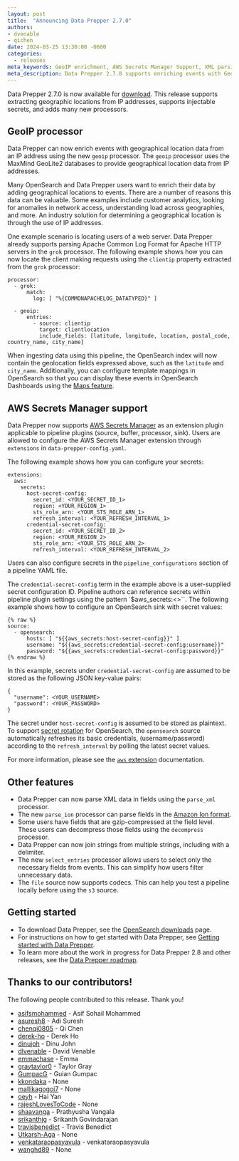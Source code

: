 ```yaml
---
layout: post
title:  "Announcing Data Prepper 2.7.0"
authors:
- dvenable
- qichen
date: 2024-03-25 13:30:00 -0600
categories:
  - releases
meta_keywords: GeoIP enrichment, AWS Secrets Manager Support, XML parsing, ION parsing, decompression
meta_description: Data Prepper 2.7.0 supports enriching events with GeoIP data, has support for using AWS Secrets Manager, and adds many new processors.
---
```


Data Prepper 2.7.0 is now available for [download](https://opensearch.org/downloads.html#data-prepper).
This release supports extracting geographic locations from IP addresses, supports injectable secrets, and adds many new processors.


## GeoIP processor

Data Prepper can now enrich events with geographical location data from an IP address using the new `geoip` processor.
The `geoip` processor uses the MaxMind GeoLite2 databases to provide geographical location data from IP addresses.

Many OpenSearch and Data Prepper users want to enrich their data by adding geographical locations to events.
There are a number of reasons this data can be valuable.
Some examples include customer analytics, looking for anomalies in network access, understanding load across geographies, and more.
An industry solution for determining a geographical location is through the use of IP addresses.

One example scenario is locating users of a web server.
Data Prepper already supports parsing Apache Common Log Format for Apache HTTP servers in the `grok` processor.
The following example shows how you can now locate the client making requests using the `clientip` property extracted from the `grok` processor:

```
processor:
  - grok:
      match:
        log: [ "%{COMMONAPACHELOG_DATATYPED}" ]

  - geoip:
      entries:
        - source: clientip
          target: clientlocation
          include_fields: [latitude, longitude, location, postal_code, country_name, city_name]
```

When ingesting data using this pipeline, the OpenSearch index will now contain the geolocation fields expressed above, such as the `latitude` and `city_name`.
Additionally, you can configure template mappings in OpenSearch so that you can display these events in OpenSearch Dashboards using the [Maps feature](https://opensearch.org/docs/latest/dashboards/visualize/maps/).


## AWS Secrets Manager support

Data Prepper now supports [AWS Secrets Manager](https://aws.amazon.com/secrets-manager/) as an extension plugin applicable to pipeline plugins (source, buffer, processor, sink).
Users are allowed to configure the AWS Secrets Manager extension through `extensions` in `data-prepper-config.yaml`.

The following example shows how you can configure your secrets:

```
extensions:
  aws:
    secrets:
      host-secret-config:
        secret_id: <YOUR_SECRET_ID_1>
        region: <YOUR_REGION_1>
        sts_role_arn: <YOUR_STS_ROLE_ARN_1>
        refresh_interval: <YOUR_REFRESH_INTERVAL_1>
      credential-secret-config:
        secret_id: <YOUR_SECRET_ID_2>
        region: <YOUR_REGION_2>
        sts_role_arn: <YOUR_STS_ROLE_ARN_2>
        refresh_interval: <YOUR_REFRESH_INTERVAL_2>
```

Users can also configure secrets in the `pipeline_configurations` section of a pipeline YAML file.

The `credential-secret-config` term in the example above is a user-supplied secret configuration ID.
Pipeline authors can reference secrets within pipeline plugin settings using the pattern `$aws_secrets:<<my-defined-secret>>``.
The following example shows how to configure an OpenSearch sink with secret values:

```
{% raw %}
source:
  - opensearch:
      hosts: [ "${{aws_secrets:host-secret-config}}" ]
      username: "${{aws_secrets:credential-secret-config:username}}"
      password: "${{aws_secrets:credential-secret-config:password}}"
{% endraw %}
```

In this example, secrets under `credential-secret-config` are assumed to be stored as the following JSON key-value pairs:

```
{
  "username": <YOUR_USERNAME>
  "password": <YOUR_PASSWORD>
}
```

The secret under `host-secret-config` is assumed to be stored as plaintext.
To support [secret rotation](https://docs.aws.amazon.com/secretsmanager/latest/userguide/rotating-secrets.html) for OpenSearch, the `opensearch` source automatically refreshes its basic credentials, (username/password) according to the `refresh_interval` by polling the latest secret values.

For more information, please see the [`aws` extension](https://opensearch.org/docs/latest/data-prepper/managing-data-prepper/configuring-data-prepper/#aws-extension-plugins) documentation.

## Other features

* Data Prepper can now parse XML data in fields using the `parse_xml` processor.
* The new `parse_ion` processor can parse fields in the [Amazon Ion format](https://amazon-ion.github.io/ion-docs/).
* Some users have fields that are gzip-compressed at the field level. These users can decompress those fields using the `decompress` processor.
* Data Prepper can now join strings from multiple strings, including with a delimiter.
* The new `select_entries` processor allows users to select only the necessary fields from events. This can simplify how users filter unnecessary data.
* The `file` source now supports codecs. This can help you test a pipeline locally before using the `s3` source.

## Getting started

* To download Data Prepper, see the [OpenSearch downloads](https://opensearch.org/downloads.html) page.
* For instructions on how to get started with Data Prepper, see [Getting started with Data Prepper](https://opensearch.org/docs/latest/data-prepper/getting-started/).
* To learn more about the work in progress for Data Prepper 2.8 and other releases, see the [Data Prepper roadmap](https://github.com/opensearch-project/data-prepper/projects/1).

## Thanks to our contributors!

The following people contributed to this release. Thank you!

* [asifsmohammed](https://github.com/asifsmohammed) - Asif Sohail Mohammed
* [asuresh8](https://github.com/asuresh8) - Adi Suresh
* [chenqi0805](https://github.com/chenqi0805) - Qi Chen
* [derek-ho](https://github.com/derek-ho) - Derek Ho
* [dinujoh](https://github.com/dinujoh) - Dinu John
* [dlvenable](https://github.com/dlvenable) - David Venable
* [emmachase](https://github.com/emmachase) - Emma
* [graytaylor0](https://github.com/graytaylor0) - Taylor Gray
* [GumpacG](https://github.com/GumpacG) - Guian Gumpac
* [kkondaka](https://github.com/kkondaka) - None
* [mallikagogoi7](https://github.com/mallikagogoi7) - None
* [oeyh](https://github.com/oeyh) - Hai Yan
* [rajeshLovesToCode](https://github.com/rajeshLovesToCode) - None
* [shaavanga](https://github.com/shaavanga) - Prathyusha Vangala
* [srikanthjg](https://github.com/srikanthjg) - Srikanth Govindarajan
* [travisbenedict](https://github.com/travisbenedict) - Travis Benedict
* [Utkarsh-Aga](https://github.com/Utkarsh-Aga) - None
* [venkataraopasyavula](https://github.com/venkataraopasyavula) - venkataraopasyavula
* [wanghd89](https://github.com/wanghd89) - None

